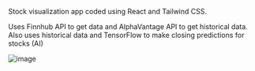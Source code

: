 Stock visualization app coded using React and Tailwind CSS. 

Uses Finnhub API to get data and AlphaVantage API to get historical data.
Also uses historical data and TensorFlow to make closing predictions for stocks (AI)

![image](https://github.com/rithvikr1255/financial-stock-vis/assets/67663680/ec53a635-67f7-4e45-9cca-f756771f1b26)
